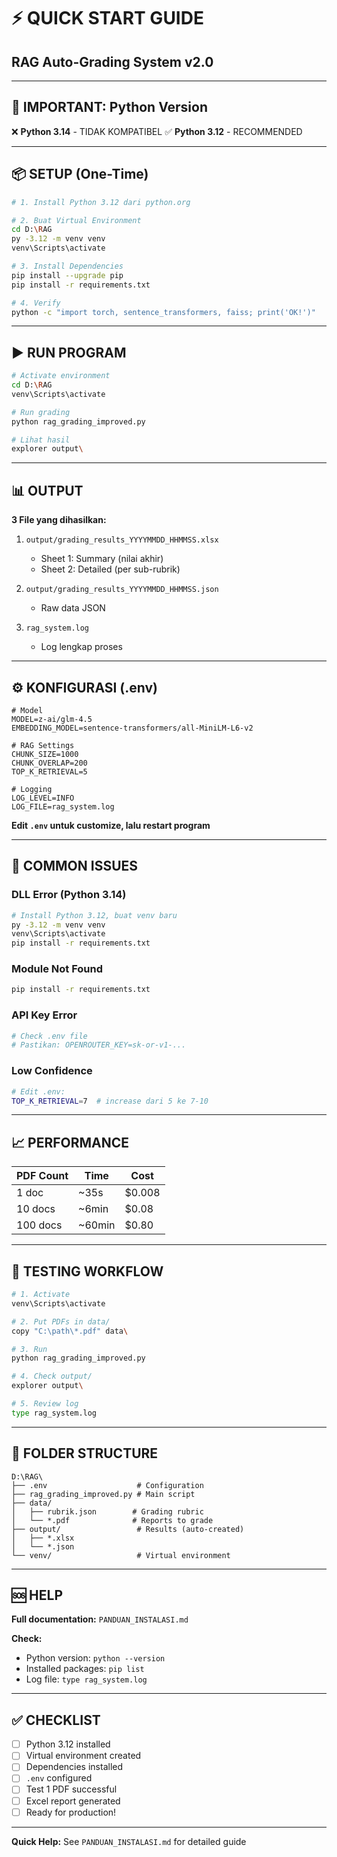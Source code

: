 # ⚡ QUICK START GUIDE
## RAG Auto-Grading System v2.0

---

## 🚨 IMPORTANT: Python Version

❌ **Python 3.14** - TIDAK KOMPATIBEL
✅ **Python 3.12** - RECOMMENDED

---

## 📦 SETUP (One-Time)

```bash
# 1. Install Python 3.12 dari python.org

# 2. Buat Virtual Environment
cd D:\RAG
py -3.12 -m venv venv
venv\Scripts\activate

# 3. Install Dependencies
pip install --upgrade pip
pip install -r requirements.txt

# 4. Verify
python -c "import torch, sentence_transformers, faiss; print('OK!')"
```

---

## ▶️ RUN PROGRAM

```bash
# Activate environment
cd D:\RAG
venv\Scripts\activate

# Run grading
python rag_grading_improved.py

# Lihat hasil
explorer output\
```

---

## 📊 OUTPUT

**3 File yang dihasilkan:**

1. `output/grading_results_YYYYMMDD_HHMMSS.xlsx`
   - Sheet 1: Summary (nilai akhir)
   - Sheet 2: Detailed (per sub-rubrik)

2. `output/grading_results_YYYYMMDD_HHMMSS.json`
   - Raw data JSON

3. `rag_system.log`
   - Log lengkap proses

---

## ⚙️ KONFIGURASI (.env)

```env
# Model
MODEL=z-ai/glm-4.5
EMBEDDING_MODEL=sentence-transformers/all-MiniLM-L6-v2

# RAG Settings
CHUNK_SIZE=1000
CHUNK_OVERLAP=200
TOP_K_RETRIEVAL=5

# Logging
LOG_LEVEL=INFO
LOG_FILE=rag_system.log
```

**Edit `.env` untuk customize, lalu restart program**

---

## 🔧 COMMON ISSUES

### DLL Error (Python 3.14)
```bash
# Install Python 3.12, buat venv baru
py -3.12 -m venv venv
venv\Scripts\activate
pip install -r requirements.txt
```

### Module Not Found
```bash
pip install -r requirements.txt
```

### API Key Error
```bash
# Check .env file
# Pastikan: OPENROUTER_KEY=sk-or-v1-...
```

### Low Confidence
```bash
# Edit .env:
TOP_K_RETRIEVAL=7  # increase dari 5 ke 7-10
```

---

## 📈 PERFORMANCE

| PDF Count | Time | Cost |
|-----------|------|------|
| 1 doc | ~35s | $0.008 |
| 10 docs | ~6min | $0.08 |
| 100 docs | ~60min | $0.80 |

---

## 🎯 TESTING WORKFLOW

```bash
# 1. Activate
venv\Scripts\activate

# 2. Put PDFs in data/
copy "C:\path\*.pdf" data\

# 3. Run
python rag_grading_improved.py

# 4. Check output/
explorer output\

# 5. Review log
type rag_system.log
```

---

## 📁 FOLDER STRUCTURE

```
D:\RAG\
├── .env                    # Configuration
├── rag_grading_improved.py # Main script
├── data/
│   ├── rubrik.json        # Grading rubric
│   └── *.pdf              # Reports to grade
├── output/                 # Results (auto-created)
│   ├── *.xlsx
│   └── *.json
└── venv/                   # Virtual environment
```

---

## 🆘 HELP

**Full documentation:** `PANDUAN_INSTALASI.md`

**Check:**
- Python version: `python --version`
- Installed packages: `pip list`
- Log file: `type rag_system.log`

---

## ✅ CHECKLIST

- [ ] Python 3.12 installed
- [ ] Virtual environment created
- [ ] Dependencies installed
- [ ] `.env` configured
- [ ] Test 1 PDF successful
- [ ] Excel report generated
- [ ] Ready for production!

---

**Quick Help:** See `PANDUAN_INSTALASI.md` for detailed guide
